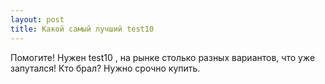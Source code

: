 ```yaml
---
layout: post 
title: Какой самый лучший test10 
--- 
```

Помогите! Нужен test10 , на рынке столько разных вариантов, что уже запутался! Кто брал? Нужно срочно купить.